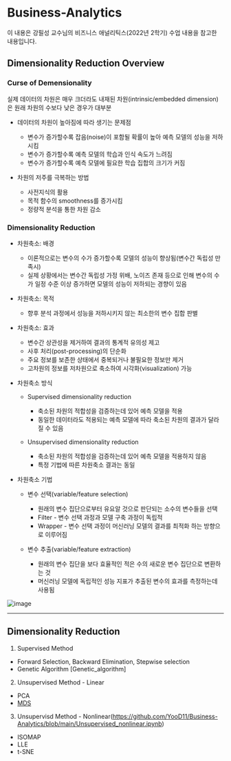 # Business-Analytics
이 내용은 강필성 교수님의 비즈니스 애널리틱스(2022년 2학기) 수업 내용을 참고한 내용입니다. 

## Dimensionality Reduction Overview

### Curse of Demensionality
실제 데이터의 차원은 매우 크더라도 내재된 차원(intrinsic/embedded dimension)은 원래 차원의 수보다 낮은 경우가 대부분

- 데이터의 차원이 높아짐에 따라 생기는 문제점
  - 변수가 증가할수록 잡음(noise)이 포함될 확률이 높아 예측 모델의 성능을 저하시킴
  - 변수가 증가할수록 예측 모델의 학습과 인식 속도가 느려짐
  - 변수가 증가할수록 예측 모델에 필요한 학습 집합의 크기가 커짐
  
- 차원의 저주를 극복하는 방법
  - 사전지식의 활용
  - 목적 함수의 smoothness를 증가시킴
  - 정량적 분석을 통한 차원 감소

### Dimensionality Reduction

- 차원축소: 배경
  - 이론적으로는 변수의 수가 증가할수록 모델의 성능이 향상됨(변수간 독립성 만족시)
  - 실제 상황에서는 변수간 독립성 가정 위배, 노이즈 존재 등으로 인해 변수의 수가 일정 수준 이상 증가하면 모델의 성능이 저하되는 경향이 있음
  
- 차원축소: 목적
  - 향후 분석 과정에서 성능을 저하시키지 않는 최소한의 변수 집합 판별
  
- 차원축소: 효과
  - 변수간 상관성을 제거하여 결과의 통계적 유의성 제고
  - 사후 처리(post-processing)의 단순화
  - 주요 정보를 보존한 상태에서 중복되거나 불필요한 정보만 제거
  - 고차원의 정보를 저차원으로 축소하여 시각화(visualization) 가능
 
- 차원축소 방식
  - Supervised dimensionality reduction
    - 축소된 차원의 적합성을 검증하는데 있어 예측 모델을 적용
    - 동일한 데이터라도 적용되는 예측 모델에 따라 축소된 차원의 결과가 달라질 수 있음
  
  - Unsupervised dimensionality reduction
    - 축소된 차원의 적합성을 검증하는데 있어 예측 모델을 적용하지 않음
    - 특정 기법에 따른 차원축소 결과는 동일
 
- 차원축소 기법
  - 변수 선택(variable/feature selection)
    - 원래의 변수 집단으로부터 유요알 것으로 판단되는 소수의 변수들을 선택
    - Filter - 변수 선택 과정과 모델 구축 과정이 독립적
    - Wrapper - 변수 선택 과정이 머신러닝 모델의 결과를 최적화 하는 방향으로 이루어짐
    
  - 변수 추출(variable/feature extraction)
    - 원래의 변수 집단을 보다 효율적인 적은 수의 새로운 변수 집단으로 변환하는 것
    - 머신러닝 모델에 독립적인 성능 지표가 추출된 변수의 효과를 측정하는데 사용됨
    
![image](https://user-images.githubusercontent.com/112569789/194992865-312ada9a-68e0-4364-b64c-f4da0e9ac5a7.png)

-----------------------------------------------------------------------------------------------------------------

## Dimensionality Reduction
1. Supervised Method
- Forward Selection, Backward Elimination, Stepwise selection
- Genetic Algorithm [Genetic_algorithm]

2. Unsupervised Method - Linear
- PCA
- [MDS](https://github.com/YooD11/Business-Analytics/blob/main/MDS.ipynb)

3. Unsupervisd Method - Nonlinear(https://github.com/YooD11/Business-Analytics/blob/main/Unsupervised_nonlinear.ipynb) 
- ISOMAP
- LLE
- t-SNE
    
 
 
 
